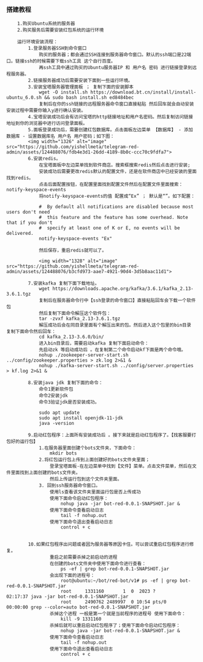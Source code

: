 ### 搭建教程
        1.购买Ubuntu系统的服务器
        2.购买服务后需要安装红包系统的运行环境 

        运行环境安装流程：
            1.登录服务器SSH到命令窗口
                购买的服务器；都会通过SSH连接到服务器命令窗口。默认的ssh端口是22端口。链接ssh的时候需要下载ssh工具 这个自行百度。
                再ssh工具中通过购买的Ubuntu服务器IP 和 用户名 密码 进行链接登录到远程服务器。
            2.链接服务器成功后需要安装下面到一些运行环境。    
            3.安装宝塔服务器管理面板 ； 复制下面的安装脚本
                wget -O install.sh https://download.bt.cn/install/install-ubuntu_6.0.sh && sudo bash install.sh ed8484bec
                复制后在你的ssh链接的远程服务器命令窗口直接粘贴 然后回车就会自动安装 安装过程中需要你输入y进行确认安装。
            4.宝塔安装成功后会有访问宝塔的http链接地址和用户名密码。然后复制访问链接地址到你的浏览器中进行访问登录面板。
            5.面板登录成功后，需要创建红包数据库。点击面板左边菜单 【数据库】 - 添加数据库 - 设置数据库名 用户名 用户密码；如下图：
            <img width="1326" alt="image" src="https://github.com/yishellmeta/telegram-red-admin/assets/124488076/fdb4e3d1-26dd-4189-8b0c-ccc70c9fdfa7">
            6.安装redis。
                在宝塔面板中左边菜单找到软件商店。搜索框搜索redis然后点击进行安装;
                安装成功后需要更改redis默认的配置文件，还是在软件商店中已经安装的里面找到redis。
                点击后面配置按钮，在配置里面找到配置文件然后在配置文件里面搜索：notify-keyspace-events
                将notify-keyspace-events的值 配置成“Ex” ； 默认是“”。如下配置：
               
                #  By default all notifications are disabled because most users don't need
                #  this feature and the feature has some overhead. Note that if you don't
                #  specify at least one of K or E, no events will be delivered.
                notify-keyspace-events "Ex"

                然后保存，重启redis就可以了。
                
                <img width="1328" alt="image" src="https://github.com/yishellmeta/telegram-red-admin/assets/124488076/b3cfd973-aae7-4921-90d4-3d5b8aac11d1">

            7.安装kafka 复制下面下载地址。
                wget https://downloads.apache.org/kafka/3.6.1/kafka_2.13-3.6.1.tgz
                复制后在服务器命令行中【ssh登录的命令窗口】直接粘贴回车会下载一个软件包
                然后复制下面命令解压这个软件包： 
                tar -zvxf kafka_2.13-3.6.1.tgz
                解压成功后会在同目录里面有个解压出来的包。然后进入这个包里的bin目录 复制下面命令然后回车：
                cd kafka_2.13-3.6.0/bin/ 
                进入bin目录后，需要启动kafka 复制下面启动命令：
                先启动zk 等启动成功后 。在复制第二个命令启动kf下面是两个命令哦。
                nohup ./zookeeper-server-start.sh ../config/zookeeper.properties > zk.log 2>&1 &
                nohup ./kafka-server-start.sh ../config/server.properties > kf.log 2>&1 &

            8.安装java jdk 复制下面的命令：
                命令1更新软件包
                命令2安装jdk
                命令3验证jdk是否安装成功。
                
                sudo apt update
                sudo apt install openjdk-11-jdk
                java -version

            9.启动红包程序：上面所有安装成功后 。接下来就是启动红包程序了。【找客服要打包好的运行包】
                1.在服务器里面创建个bots文件夹，下面命令：
                    mkdir bots
                2.将红包运行包上传到上面创建好的bots文件夹里面；
                    登录宝塔面板-在左边菜单中找到【文件】菜单。点击文件菜单，然后在文件里面找到上面创建的bots文件夹。
                    然后上传运行包到这个文件夹里面。
                3. 回到ssh服务器命令窗口。
                    使用ls查看该文件夹里面运行包是否上传成功
                    使用下面命令启动红包程序：
                        nohup java -jar bot-red-0.0.1-SNAPSHOT.jar & 
                    使用下面命令查看启动日志
                        tail -f nohup.out
                    使用下面命令退出查看启动日志
                        control + c


            10.如果红包程序出问题或者因为服务器等原因卡住。可以尝试重启红包程序进行修复。
                    重启之前需要杀掉之前启动的进程
                    在创建的bots文件夹中使用下面命令进行查看：
                        ps -ef | grep bot-red-0.0.1-SNAPSHOT.jar
                    会出现下面的进程号：
                        root@ubuntu:~/bot/red-bot/v1# ps -ef | grep bot-red-0.0.1-SNAPSHOT.jar 
                        root     1331160       1  0  2023 ?        02:17:37 java -jar bot-red-0.0.1-SNAPSHOT.jar
                        root     2490762 2489997  0 10:54 pts/0    00:00:00 grep --color=auto bot-red-0.0.1-SNAPSHOT.jar
                    杀掉这个进程 一般是第一个就是当前程序的进程号 使用下面命令：
                        kill -9 1331160 
                    杀掉后就可以重启启动红包程序了；使用下面命令启动红包程序：
                        nohup java -jar bot-red-0.0.1-SNAPSHOT.jar & 
                    使用下面命令查看启动日志
                        tail -f nohup.out
                    使用下面命令退出查看启动日志
                        control + c
                
         